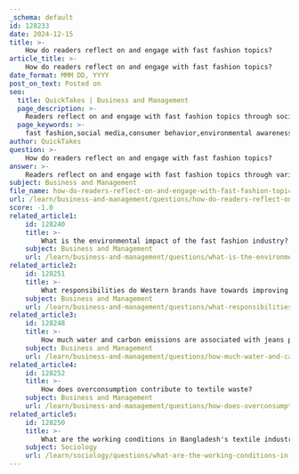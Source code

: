 ```yaml
---
_schema: default
id: 128233
date: 2024-12-15
title: >-
    How do readers reflect on and engage with fast fashion topics?
article_title: >-
    How do readers reflect on and engage with fast fashion topics?
date_format: MMM DD, YYYY
post_on_text: Posted on
seo:
  title: QuickTakes | Business and Management
  page_description: >-
    Readers reflect on and engage with fast fashion topics through social media influences, evolving consumer preferences, and increased awareness of environmental and social consequences of their purchasing decisions.
  page_keywords: >-
    fast fashion,social media,consumer behavior,environmental awareness,sustainable clothing,Gen Z,attitude-behavior gap,environmental impact,consumer responsibility,circular economy,shopping trends
author: QuickTakes
question: >-
    How do readers reflect on and engage with fast fashion topics?
answer: >-
    Readers reflect on and engage with fast fashion topics through various lenses, including social media, consumer behavior, and environmental awareness. The phenomenon of fast fashion, characterized by low-cost clothing that rapidly mimics luxury trends, has garnered significant criticism for its detrimental social and environmental impacts (Fares et al., 2024). \n\n1. **Social Media Engagement**: Platforms like Instagram play a crucial role in shaping consumer perceptions and behaviors regarding fast fashion. Fashion companies utilize social media marketing to connect with users, making effective message management essential. This engagement often revolves around the allure of new trends and the rapid availability of products, which satisfies the modern consumer's desire for novelty (points 2 and 4).\n\n2. **Consumer Behavior**: Surveys indicate a growing awareness among consumers, particularly younger generations like Gen Z, about the negative impacts of fast fashion. Many express a preference for sustainable clothing options, with 67% of respondents in a 2020 survey favoring garments made from sustainable materials (point 10). However, despite this awareness, there exists an attitude-behavior gap, where consumers struggle to align their purchasing decisions with their values due to the persuasive tactics of brands and the convenience of fast fashion (point 11).\n\n3. **Environmental and Social Impact**: Readers are increasingly concerned about the environmental degradation and labor rights violations associated with fast fashion. The linear model of consumption—buying, wearing, and discarding clothing—exacerbates resource depletion and contributes to unsafe working conditions in production countries (points 3 and 5). This has led to calls for greater consumer responsibility and awareness regarding the lifecycle of clothing and its broader implications (points 12 and 13).\n\n4. **Shifts in Consumer Preferences**: There is a notable trend among consumers to reject fast fashion in favor of more sustainable practices. This shift is partly driven by increased awareness of the environmental impact of their choices and a desire for quality over quantity (point 10). However, the fast fashion industry's business model continues to thrive, complicating efforts to promote circular economy practices and responsible consumption (point 1).\n\nIn summary, readers engage with fast fashion topics through a combination of social media influence, evolving consumer preferences, and a growing awareness of the environmental and social consequences of their purchasing decisions. This engagement reflects a complex interplay between desire for trendy, affordable clothing and the ethical considerations surrounding its production and consumption.
subject: Business and Management
file_name: how-do-readers-reflect-on-and-engage-with-fast-fashion-topics.md
url: /learn/business-and-management/questions/how-do-readers-reflect-on-and-engage-with-fast-fashion-topics
score: -1.0
related_article1:
    id: 128240
    title: >-
        What is the environmental impact of the fast fashion industry?
    subject: Business and Management
    url: /learn/business-and-management/questions/what-is-the-environmental-impact-of-the-fast-fashion-industry
related_article2:
    id: 128251
    title: >-
        What responsibilities do Western brands have towards improving conditions in the textile industry?
    subject: Business and Management
    url: /learn/business-and-management/questions/what-responsibilities-do-western-brands-have-towards-improving-conditions-in-the-textile-industry
related_article3:
    id: 128248
    title: >-
        How much water and carbon emissions are associated with jeans production?
    subject: Business and Management
    url: /learn/business-and-management/questions/how-much-water-and-carbon-emissions-are-associated-with-jeans-production
related_article4:
    id: 128252
    title: >-
        How does overconsumption contribute to textile waste?
    subject: Business and Management
    url: /learn/business-and-management/questions/how-does-overconsumption-contribute-to-textile-waste
related_article5:
    id: 128250
    title: >-
        What are the working conditions in Bangladesh's textile industry?
    subject: Sociology
    url: /learn/sociology/questions/what-are-the-working-conditions-in-bangladeshs-textile-industry
---
```


&nbsp;